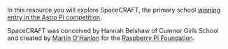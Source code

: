 In this resource you will explore SpaceCRAFT, the primary school [winning entry in the Astro Pi competition](https://astro-pi.org/competition/winners/).

SpaceCRAFT was conceived by Hannah Belshaw of Cumnor Girls School and created by [Martin O'Hanlon](http://www.stuffaboutcode.com) for the [Raspberry Pi Foundation](https://www.raspberrypi.org). 

